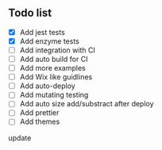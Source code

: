 ## Todo list

- [x] Add jest tests
- [x] Add enzyme tests
- [ ] Add integration with CI
- [ ] Add auto build for CI
- [ ] Add more examples
- [ ] Add Wix like guidlines
- [ ] Add auto-deploy
- [ ] Add mutating testing
- [ ] Add auto size add/substract after deploy
- [ ] Add prettier
- [ ] Add themes

update